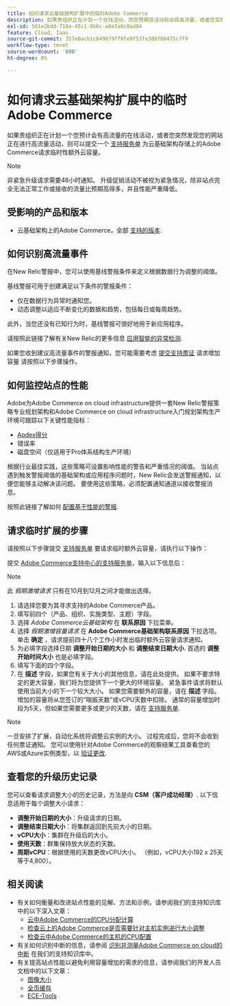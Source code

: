 ```yaml
---
title: 如何请求云基础架构扩展中的临时Adobe Commerce
description: 如果贵组织正在计划一个在线活动，而您预期该活动将出现高流量，或者您突然发现您的网站正在进行高流量活动，则可以提交[支持工单](/help/help-center-guide/help-center/magento-help-center-user-guide.md#submit-ticket)以请求为云基础架构商店上的Adobe Commerce临时添加云容量。
exl-id: 561e2bdd-718a-45c1-8b6c-a0e3a6c8ad04
feature: Cloud, Iaas
source-git-commit: 357e0acb1c849079ff0fe9f53fe386f60475c7f9
workflow-type: tm+mt
source-wordcount: '898'
ht-degree: 0%

---
```


# 如何请求云基础架构扩展中的临时Adobe Commerce

如果贵组织正在计划一个您预计会有高流量的在线活动，或者您突然发现您的网站正在进行高流量活动，则可以提交一个 [支持服务单](/help/help-center-guide/help-center/magento-help-center-user-guide.md#submit-ticket) 为云基础架构存储上的Adobe Commerce请求临时性额外云容量。

>[!NOTE]
>
>非紧急升级请求需要48小时通知。 升级促销活动不被视为紧急情况，除非站点完全无法正常工作或接收的流量比预期高得多，并且性能严重降低。

## 受影响的产品和版本

* 云基础架构上的Adobe Commerce，全部 [支持的版本](https://www.adobe.com/content/dam/cc/en/legal/terms/enterprise/pdfs/Adobe-Commerce-Software-Lifecycle-Policy.pdf).

## 如何识别高流量事件

在New Relic警报中，您可以使用基线警报条件来定义根据数据行为调整的阈值。

基线警报可用于创建满足以下条件的警报条件：

* 仅在数据行为异常时通知您。
* 动态调整以适应不断变化的数据和趋势，包括每日或每周趋势。

此外，当您还没有已知行为时，基线警报可很好地用于新应用程序。

请按照此链接了解有关New Relic的更多信息 [应用智能的异常检测](https://docs.newrelic.com/docs/alerts-applied-intelligence/applied-intelligence/anomaly-detection/anomaly-detection-applied-intelligence/).

如果您收到建议高流量事件的警报通知，您可能需要考虑 [提交支持票证](/docs/commerce-knowledge-base/kb/help-center-guide/magento-help-center-user-guide.html?lang=en#submit-ticket) 请求增加容量 请按照以下步骤操作。

## 如何监控站点的性能

Adobe为Adobe Commerce on cloud infrastructure提供一套New Relic警报策略专业规划架构和Adobe Commerce on cloud infrastructure入门规划架构生产环境可跟踪以下关键性能指标：

* [Apdex得分](https://docs.newrelic.com/docs/apm/new-relic-apm/apdex/apdex-measure-user-satisfaction)
* 错误率
* 磁盘空间（仅适用于Pro体系结构生产环境）

根据行业最佳实践，这些策略可设置影响性能的警告和严重情况的阈值。 当站点遇到触发警报阈值的基础架构或应用程序问题时，New Relic会发送警报通知，以便您能够主动解决该问题。 要使用这些策略，必须配置通知通道以接收警报消息。

按照此链接了解如何 [配置基于性能的警报](/docs/commerce-cloud-service/user-guide/monitor/new-relic.html#monitor-performance-with-managed-alerts).

## 请求临时扩展的步骤

请按照以下步骤提交 [支持服务单](/docs/commerce-knowledge-base/kb/help-center-guide/magento-help-center-user-guide.html?lang=en#submit-ticket) 要请求临时额外云容量，请执行以下操作：

提交 [Adobe Commerce支持中心的支持服务单](/help/help-center-guide/help-center/magento-help-center-user-guide.md#submit-ticket)，输入以下信息后：

>[!NOTE]
>
>此 *假期激增请求* 只有在10月到12月之间才能做出选择。

1. 请选择您要为其寻求支持的Adobe Commerce产品。
1. 填写前四个（产品、组织、实施类型、主题）字段。
1. 选择 *Adobe Commerce云基础架构* 在 **联系原因** 下拉菜单。
1. 选择 *假期激增容量请求* 在 **Adobe Commerce基础架构联系原因** 下拉选项。 单击 **确定** ，请求提前四十八个工作小时发出临时额外云容量请求通知。
1. 为必填字段选择日期 **调整开始日期的大小** 和 **调整结束日期大小**. 首选的 **调整开始时间大小** 也是必填字段。
1. 填写下面的四个字段。
1. 在 **描述** 字段，如果您有关于大小的其他信息，请在此处提供。 如果不要求特定的更大容量，我们将为您提供下一个更大的环境容量。 紧急事件请求将默认使用当前大小的下一个较大大小。 如果您需要额外的容量，请在 **描述** 字段。 增加的容量将从您签订的“喘振天数”或vCPU天数中扣除。 通常的容量增加时段为5天，但如果您需要更多或更少的天数，请在 [支持服务单](/help/help-center-guide/help-center/magento-help-center-user-guide.md#submit-ticket).

>[!NOTE]
>
>一旦安排了扩展，自动化系统将调整云实例的大小。 过程完成后，您将不会收到任何票证通知。 您可以使用针对Adobe Commerce的观察结果工具查看您的AWS或Azure实例类型，以 [验证更改](/help/how-to/general/check-vcpu-using-observation-for-adobe-commerce.md).

## 查看您的升级历史记录

您可以查看请求调整大小的历史记录，方法是向 **CSM（客户成功经理）**.
以下信息适用于每个调整大小请求：

* **调整开始日期的大小**：升级请求的日期。
* **调整结束日期大小**：将集群返回到先前大小的日期。
* **vCPU大小**：集群在升级后的大小。
* **使用天数**：群集保持放大状态的天数。
* **周期vCPU**：根据使用的天数更改vCPU大小。 （例如，vCPU大小192 x 25天等于4,800）。


## 相关阅读

* 有关如何衡量和改进站点性能的见解、方法和示例，请参阅我们的支持知识库中的以下深入文章：
   * [云中Adobe Commerce的CPU分配计算](/docs/commerce-knowledge-base/kb/how-to/magento-commerce-cloud-cpu-allocation-calculation.html)
   * [检查云上的Adobe Commerce是否需要针对主机实例进行大小调整](/docs/commerce-knowledge-base/kb/how-to/magento-commerce-cloud-check-if-upsize-for-hosts-instances-is-needed.html)
   * [检查云中Adobe Commerce的主机的CPU配置](/docs/commerce-knowledge-base/kb/how-to/magento-commerce-cloud-check-hosts-cpu-configuration.html)
* 有关如何识别中断的信息，请参阅 [识别并测量Adobe Commerce on cloud的中断](/docs/commerce-knowledge-base/kb/how-to/how-to-identify-outages.html) 在我们的支持知识库中。
* 有关提高站点性能以避免利用容量增加的需求的信息，请参阅我们的开发人员文档中的以下文章：
   * [图像大小](/docs/commerce-admin/catalog/products/digital-assets/product-image-config.html#product-image-resizing)
   * [全页缓存](/docs/commerce-admin/systems/tools/cache-management.html#full-page-caching)
   * [ECE-Tools](/docs/commerce-cloud-service/user-guide/dev-tools/ece-tools/package-overview.html)
